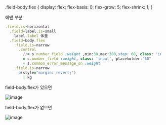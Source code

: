

.field-body.flex {
    display: flex;
    flex-basis: 0;
    flex-grow: 5;
    flex-shrink: 1;
}

헤맨 부분


```ruby
.field.is-horizontal
  .field-label.is-small
    label.label 体重
  .field-body.flex
    .field.is-narrow
      .control
        //= s.number_field :weight ,min:30,max:300,step: 60, class: 'input', placeholder:"60"
        = s.number_field :weight, class: 'input', placeholder:"60"
        = s.common_error_message_on :weight
    .field.is-narrow
      p(style="margin: revert;")
        | kg
```

field-body.flex가 있으면

![image](https://user-images.githubusercontent.com/4640346/94017807-cfe09d00-fdea-11ea-8d39-538630b3a634.png)


field-body.flex가 없으면

![image](https://user-images.githubusercontent.com/4640346/94017856-dec74f80-fdea-11ea-8b65-13df51bb797c.png)
